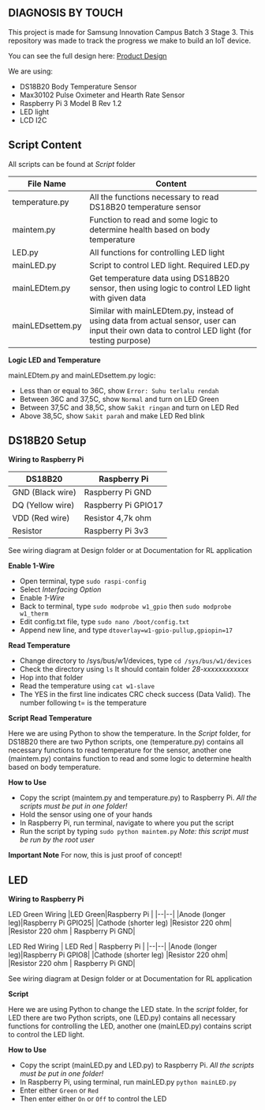 ## DIAGNOSIS BY TOUCH
This project is made for Samsung Innovation Campus Batch 3 Stage 3. This repository was made to track the progress we make to build an IoT device.

You can see the full design here:
[Product Design](https://docs.google.com/presentation/d/1qDALvNa_1nn2KUcgnvzO5qR8LjPEqhXRsp-H-NQz1CA/edit?usp=sharing)

We are using:

 - DS18B20 Body Temperature Sensor
 - Max30102 Pulse Oximeter and Hearth Rate Sensor
 - Raspberry Pi 3 Model B Rev 1.2
 - LED light
 - LCD I2C


## Script Content

All scripts can be found at *Script* folder

|File Name|Content  |
|--|--|
| temperature.py |All the functions necessary to read DS18B20 temperature sensor  |
|maintem.py|Function to read and some logic to determine health based on body temperature|
|LED.py|All functions for controlling LED light |
|mainLED.py|Script to control LED light. Required LED.py|
|mainLEDtem.py| Get temperature data using DS18B20 sensor, then using logic to control LED light with given data|
|mainLEDsettem.py| Similar with mainLEDtem.py, instead of using data from actual sensor, user can input their own data to control LED light (for testing purpose)|


**Logic LED and Temperature**

mainLEDtem.py and mainLEDsettem.py logic:
 - Less than or equal to 36C, show `Error: Suhu terlalu rendah`
 - Between 36C and 37,5C, show `Normal` and turn on LED Green
 - Between 37,5C and 38,5C, show `Sakit ringan` and turn on LED Red
 - Above 38,5C, show `Sakit parah` and make LED Red blink


## DS18B20 Setup
**Wiring to Raspberry Pi**

|DS18B20|Raspberry Pi  |
|--|--|
|GND (Black wire) |Raspberry Pi GND |
|DQ (Yellow wire)|Raspberry Pi GPIO17|
|VDD (Red wire)|Resistor 4,7k ohm|
|Resistor|Raspberry Pi 3v3|

See wiring diagram at Design folder or at Documentation for RL application

**Enable 1-Wire**

 - Open terminal, type `sudo raspi-config`
 - Select *Interfacing Option*
 - Enable *1-Wire*
 - Back to terminal, type `sudo modprobe w1_gpio` then `sudo modprobe w1_therm`
 - Edit config.txt file, type `sudo nano /boot/config.txt`
 - Append new line, and type `dtoverlay=w1-gpio-pullup,gpiopin=17`

**Read Temperature**

 - Change directory to /sys/bus/w1/devices, type `cd /sys/bus/w1/devices`
 - Check the directory using `ls` It should contain folder *28-xxxxxxxxxxxx*
 - Hop into that folder
 - Read the temperature using `cat w1-slave`
 - The YES in the first line indicates CRC check success (Data Valid). The number following t= is the temperature
 
**Script Read Temperature**

Here we are using Python to show the temperature. In the *Script* folder, for DS18B20 there are two Python scripts, one (temperature.py) contains all necessary functions to read temperature for the sensor, another one (maintem.py) contains function to read and some logic to determine health based on body temperature.

**How to Use**

 - Copy the script (maintem.py and temperature.py) to Raspberry Pi. *All the scripts must be put in one folder!*
 - Hold the sensor using one of your hands
 - In Raspberry Pi, run terminal, navigate to where you put the script
 - Run the script by typing `sudo python maintem.py` *Note: this script must be run by the root user*
 
 **Important Note**
For now, this is just proof of concept!


## LED
**Wiring to Raspberry Pi**

LED Green Wiring
|LED Green|Raspberry Pi  |
|--|--|
|Anode (longer leg)|Raspberry Pi GPIO25|
|Cathode (shorter leg) |Resistor 220 ohm|
|Resistor 220 ohm | Raspberry Pi GND|

LED Red Wiring
| LED Red | Raspberry Pi |
|--|--|
|Anode (longer leg)|Raspberry Pi GPIO8|
|Cathode (shorter leg) |Resistor 220 ohm|
|Resistor 220 ohm | Raspberry Pi GND|


See wiring diagram at Design folder or at Documentation for RL application

**Script**

Here we are using Python to change the LED state. In the *script* folder, for LED there are two Python scripts, one (LED.py) contains all necessary functions for controlling the LED, another one (mainLED.py) contains script to control the LED light.

**How to Use**

 - Copy the script (mainLED.py and LED.py) to Raspberry Pi. *All the scripts must be put in one folder!*
 - In Raspberry Pi, using terminal, run mainLED.py `python mainLED.py`
 - Enter either `Green` or `Red`
 - Then enter either `On` or `Off` to control the LED
